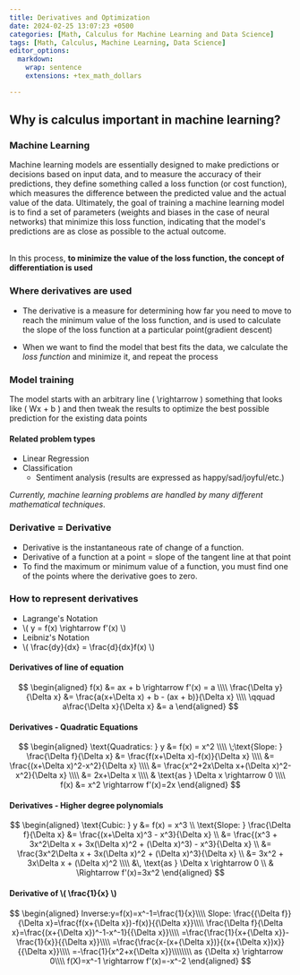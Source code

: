 ```yaml
---
title: Derivatives and Optimization
date: 2024-02-25 13:07:23 +0500
categories: [Math, Calculus for Machine Learning and Data Science]
tags: [Math, Calculus, Machine Learning, Data Science]
editor_options:
  markdown:
    wrap: sentence
    extensions: +tex_math_dollars

---
```

<script src="https://polyfill.io/v3/polyfill.min.js?features=es6"></script>
<script id="MathJax-script" async src="https://cdn.jsdelivr.net/npm/mathjax@3/es5/tex-mml-chtml.js"></script>


## Why is calculus important in machine learning?

### Machine Learning
Machine learning models are essentially designed to make predictions or decisions based on input data, and to measure the accuracy of their predictions, they define something called a loss function (or cost function), which measures the difference between the predicted value and the actual value of the data.
Ultimately, the goal of training a machine learning model is to find a set of parameters (weights and biases in the case of neural networks) that minimize this loss function, indicating that the model's predictions are as close as possible to the actual outcome.<br><br>

In this process, __to minimize the value of the loss function, the concept of differentiation is used__

### Where derivatives are used
- The derivative is a measure for determining how far you need to move to reach the minimum value of the loss function, and is used to calculate the slope of the loss function at a particular point(gradient descent) 



* When we want to find the model that best fits the data, we calculate the *loss function* and minimize it, and repeat the process

### Model training
The model starts with an arbitrary line <span>\( \rightarrow \)</span> something that looks like <span>\( Wx + b \)</span>
and then tweak the results to optimize the best possible prediction for the existing data points

#### Related problem types
- Linear Regression
- Classification
	- Sentiment analysis (results are expressed as happy/sad/joyful/etc.)

*Currently, machine learning problems are handled by many different mathematical techniques*.

### Derivative = Derivative
* Derivative is the instantaneous rate of change of a function.
* Derivative of a function at a point = slope of the tangent line at that point
* To find the maximum or minimum value of a function, you must find one of the points where the derivative goes to zero.

### How to represent derivatives
<ul>
  <li>Lagrange's Notation</li>
  <li>\( y = f(x) \rightarrow f'(x) \)</li>
  <li>Leibniz's Notation</li>
  <li>\( \frac{dy}{dx} = \frac{d}{dx}f(x) \)</li>
</ul>

#### Derivatives of line of equation
$$
\begin{aligned}
f(x) &= ax + b \rightarrow f'(x) = a \\\\
\frac{\Delta y}{\Delta x} &= \frac{a(x+\Delta x) + b - (ax + b)}{\Delta x} \\\\
\qquad a\frac{\Delta x}{\Delta x} &= a 
\end{aligned}
$$

#### Derivatives - Quadratic Equations
$$
\begin{aligned}
\text{Quadratics: } y &= f(x) = x^2 \\\\
\;\text{Slope: } \frac{\Delta f}{\Delta x} &= \frac{f(x+\Delta x)-f(x)}{\Delta x} \\\\
&= \frac{(x+\Delta x)^2-x^2}{\Delta x} \\\\
&= \frac{x^2+2x\Delta x+(\Delta x)^2-x^2}{\Delta x} \\\\
&= 2x+\Delta x \\\\
& \text{as } \Delta x \rightarrow 0 \\\\
f(x) &= x^2 \rightarrow f'(x)=2x
\end{aligned}
$$


#### Derivatives - Higher degree polynomials
$$
\begin{aligned}
\text{Cubic: } y &= f(x) = x^3 \\
\text{Slope: } \frac{\Delta f}{\Delta x} &= \frac{(x+\Delta x)^3 - x^3}{\Delta x} \\
&= \frac{(x^3 + 3x^2\Delta x + 3x(\Delta x)^2 + (\Delta x)^3) - x^3}{\Delta x} \\
&= \frac{3x^2\Delta x + 3x(\Delta x)^2 + (\Delta x)^3}{\Delta x} \\
&= 3x^2 + 3x\Delta x + (\Delta x)^2 \\\\
&\, \text{as } \Delta x \rightarrow 0 \\
& \Rightarrow f'(x)=3x^2
\end{aligned}
$$


#### Derivative of <span>\\( \frac{1}{x} \\)</span>

$$
\begin{aligned}
Inverse:y=f(x)=x^-1=\frac{1}{x}\\\\
Slope: \frac{{\Delta f}}{\Delta x}=\frac{f(x+{\Delta x})-f(x)}{{\Delta x}}\\\\
\frac{\Delta f}{\Delta x}=\frac{(x+{\Delta x})^-1-x^-1}{{\Delta x}}\\\\
=\frac{\frac{1}{x+{\Delta x}}-\frac{1}{x}}{{\Delta x}}\\\\
=\frac{\frac{x-(x+{\Delta x})}{(x+{\Delta x})x}}{{\Delta x}}\\\\
=-\frac{1}{x^2+x{\Delta x}}\\\\\\\\
as {\Delta x} \rightarrow 0\\\\
f(X)=x^-1 \rightarrow f'(x)=-x^-2
\end{aligned}
$$

